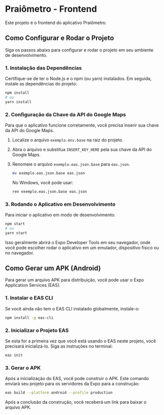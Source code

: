 # Praiômetro - Frontend

Este projeto é o frontend do aplicativo Praiômetro.

## Como Configurar e Rodar o Projeto

Siga os passos abaixo para configurar e rodar o projeto em seu ambiente de desenvolvimento.

### 1. Instalação das Dependências

Certifique-se de ter o Node.js e o npm (ou yarn) instalados. Em seguida, instale as dependências do projeto:

```bash
npm install
# ou
yarn install
```

### 2. Configuração da Chave da API do Google Maps

Para que o aplicativo funcione corretamente, você precisa inserir sua chave da API do Google Maps.

1.  Localize o arquivo `exemplo.env.base` na raiz do projeto.
2.  Abra o arquivo e substitua `INSERT_KEY_HERE` pela sua chave da API do Google Maps.
3.  Renomeie o arquivo `exemplo.eas.json.base` para `eas.json`.

    ```bash
    mv exemplo.eas.json.base eas.json
    ```

    No Windows, você pode usar:

    ```bash
    ren exemplo.eas.json.base eas.json
    ```

### 3. Rodando o Aplicativo em Desenvolvimento

Para iniciar o aplicativo em modo de desenvolvimento:

```bash
npm start
# ou
yarn start
```

Isso geralmente abrirá o Expo Developer Tools em seu navegador, onde você pode escolher rodar o aplicativo em um emulador, dispositivo físico ou no navegador.

## Como Gerar um APK (Android)

Para gerar um arquivo APK para distribuição, você pode usar o Expo Application Services (EAS).

### 1. Instalar o EAS CLI

Se você ainda não tem o EAS CLI instalado globalmente, instale-o:

```bash
npm install -g eas-cli
```

### 2. Inicializar o Projeto EAS

Se esta for a primeira vez que você está usando o EAS neste projeto, você precisará inicializá-lo. Siga as instruções no terminal:

```bash
eas init
```

### 3. Gerar o APK

Após a inicialização do EAS, você pode construir o APK. Este comando enviará seu projeto para os servidores da Expo para a construção:

```bash
eas build --platform android --profile production
```

Após a conclusão da construção, você receberá um link para baixar o arquivo APK.
